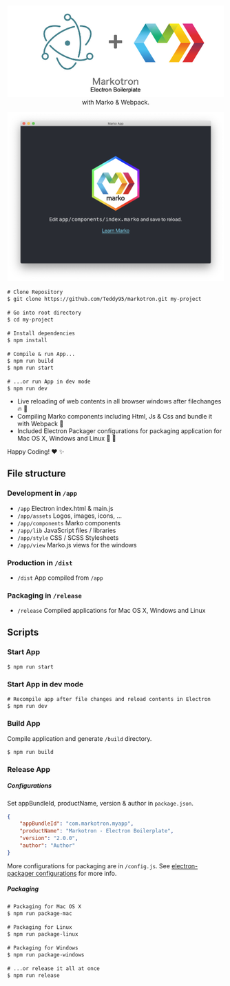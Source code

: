 <p align="center">
	<img src="resources/repo-header.jpg" alt="" />
	<span>with Marko & Webpack.</span>
</p>

![Marko App Electron Window](resources/app-window.png)

```shell
# Clone Repository
$ git clone https://github.com/Teddy95/markotron.git my-project

# Go into root directory
$ cd my-project

# Install dependencies
$ npm install

# Compile & run App...
$ npm run build
$ npm run start

# ...or run App in dev mode
$ npm run dev
```

- Live reloading of web contents in all browser windows after filechanges :fire: :dizzy:
- Compiling Marko components including Html, Js & Css and bundle it with Webpack :crystal_ball:
- Included Electron Packager configurations for packaging application for Mac OS X, Windows and Linux :wine_glass: :gift:

Happy Coding! :heart: :sparkles:

## File structure

### Development in `/app`

- `/app` Electron index.html & main.js
- `/app/assets` Logos, images, icons, ...
- `/app/components` Marko components
- `/app/lib` JavaScript files / libraries
- `/app/style` CSS / SCSS Stylesheets
- `/app/view` Marko.js views for the windows

### Production in `/dist`

- `/dist` App compiled from `/app`

### Packaging in `/release`

- `/release` Compiled applications for Mac OS X, Windows and Linux

## Scripts

### Start App

```shell
$ npm run start
```

### Start App in dev mode

```shell
# Recompile app after file changes and reload contents in Electron
$ npm run dev
```

### Build App

Compile application and generate `/build` directory.

```shell
$ npm run build
```

### Release App

##### Configurations

Set appBundleId, productName, version & author in `package.json`.

```json
{
	"appBundleId": "com.markotron.myapp",
	"productName": "Markotron - Electron Boilerplate",
	"version": "2.0.0",
	"author": "Author"
}
```

More configurations for packaging are in `/config.js`. See [electron-packager configurations](https://github.com/electron/electron-packager/blob/master/docs/api.md) for more info.

##### Packaging

```shell
# Packaging for Mac OS X
$ npm run package-mac

# Packaging for Linux
$ npm run package-linux

# Packaging for Windows
$ npm run package-windows

# ...or release it all at once
$ npm run release
```

